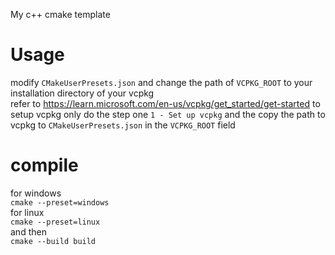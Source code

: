 My c++ cmake template

# Usage
modify `CMakeUserPresets.json` and change the path of `VCPKG_ROOT` to your installation directory of your vcpkg<br>
refer to https://learn.microsoft.com/en-us/vcpkg/get_started/get-started to setup vcpkg
only do the step one `1 - Set up vcpkg` and the copy the path to vcpkg to `CMakeUserPresets.json` in the `VCPKG_ROOT` field

# compile
for windows<br>
`cmake --preset=windows`<br>
for linux<br>
`cmake --preset=linux`<br>
and then<br>
`cmake --build build`
